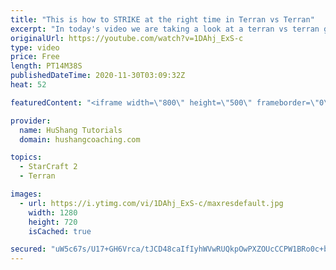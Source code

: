 ```yaml
---
title: "This is how to STRIKE at the right time in Terran vs Terran"
excerpt: "In today's video we are taking a look at a terran vs terran game I played that showcases some patience and how I like to calculate when it's the correct time to attack!  Coaching -------------------------------------------------------------------------- Website: https://www.hushangcoaching.com  Interested"
originalUrl: https://youtube.com/watch?v=1DAhj_ExS-c
type: video
price: Free
length: PT14M38S
publishedDateTime: 2020-11-30T03:09:32Z
heat: 52

featuredContent: "<iframe width=\"800\" height=\"500\" frameborder=\"0\" src=\"https://www.youtube.com/embed/1DAhj_ExS-c\" allow=\"accelerometer; autoplay; encrypted-media; gyroscope; picture-in-picture\" allowfullscreen></iframe>"

provider:
  name: HuShang Tutorials
  domain: hushangcoaching.com

topics:
  - StarCraft 2
  - Terran

images:
  - url: https://i.ytimg.com/vi/1DAhj_ExS-c/maxresdefault.jpg
    width: 1280
    height: 720
    isCached: true

secured: "uW5c67s/U17+GH6Vrca/tJCD48caIfIyhWVwRUQkpOwPXZOUcCCPW1BRo0c+bzZsLrz4yKOyd1mQ1y+pXTOtS97y2K9hw50V5sMhwY+3zaL5grqItCS64oTXzQIRWpS6/Zf9qb9Ddrzw3zadfeo4HsXK0ta+uOZIGmAELKEr3ab0CMwyvehca+lRc6YPnHc6qGEsyA/VT/LCnYEV6PT4x2QTh1d/Qi/Oca0XGX2MgwnDFOrRmCu9nEVJOAns1fMib9cB4K5PIPs/4ikrazg89g4WL/12x/WysABV0F8jKT2WIV0SCIg/y3MWrwR9AVMqyo2qDuVLiH/mRa7n5mCmyMc7uRGMZISBlyGd3dm/p7xe2hZiIZmcbQAmVtOvmLR7z2Byfa+JPTfgpUkJJmssaE6yk4ixsgeDsWE40mFyOvE=;Pn2l7yM/9X9GPUxstea+2g=="
---
```


